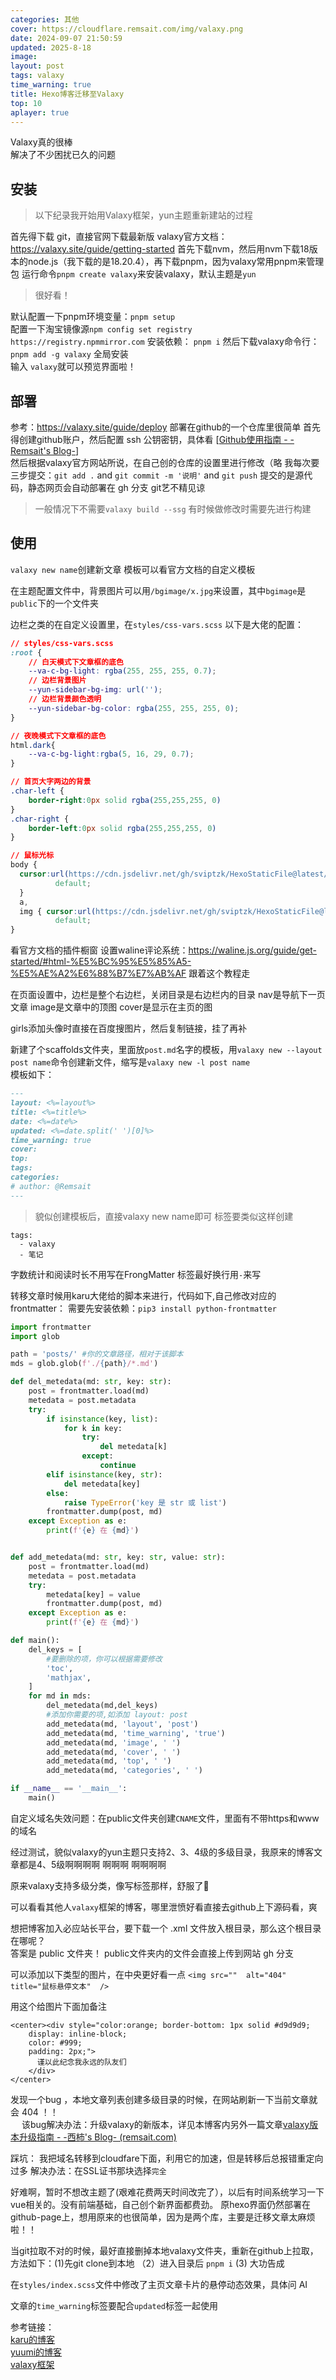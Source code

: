 ```yaml
---
categories: 其他
cover: https://cloudflare.remsait.com/img/valaxy.png
date: 2024-09-07 21:50:59
updated: 2025-8-18
image: 
layout: post
tags: valaxy
time_warning: true
title: Hexo博客迁移至Valaxy
top: 10
aplayer: true
---
```

Valaxy真的很棒   
解决了不少困扰已久的问题
<!-- more -->

<meting-js
 id="520461955"
 server="netease"
 type="song"
 theme="#C20C0C">
</meting-js>

## 安装

> 以下纪录我开始用Valaxy框架，yun主题重新建站的过程

首先得下载 git，直接官网下载最新版
valaxy官方文档：<https://valaxy.site/guide/getting-started>
首先下载nvm，然后用nvm下载18版本的node.js（我下载的是18.20.4），再下载pnpm，因为valaxy常用pnpm来管理包
运行命令`pnpm create valaxy`来安装valaxy，默认主题是`yun`  
> 很好看！ 

默认配置一下pnpm环境变量：`pnpm setup`  
配置一下淘宝镜像源`npm config set registry https://registry.npmmirror.com`
安装依赖： `pnpm i`
然后下载valaxy命令行：`pnpm add -g valaxy`  全局安装  
输入 `valaxy`就可以预览界面啦！

## 部署
参考：<https://valaxy.site/guide/deploy>
部署在github的一个仓库里很简单
首先得创建github账户，然后配置 ssh 公钥密钥，具体看 [[Github使用指南 - -Remsait's Blog-](https://remsait.com/posts/Github使用指南)]  
然后根据valaxy官方网站所说，在自己创的仓库的设置里进行修改（略
我每次要三步提交：`git add .`  and   `git commit -m '说明'`  and  `git push`
提交的是源代码，静态网页会自动部署在 gh 分支
git艺不精见谅  
> 一般情况下不需要`valaxy build --ssg`   有时候做修改时需要先进行构建


## 使用
`valaxy new name`创建新文章
模板可以看官方文档的自定义模板

在主题配置文件中，背景图片可以用`/bgimage/x.jpg`来设置，其中`bgimage`是`public`下的一个文件夹

边栏之类的在自定义设置里，在`styles/css-vars.scss`
以下是大佬的配置：
```css
// styles/css-vars.scss
:root {
    // 白天模式下文章框的底色
    --va-c-bg-light: rgba(255, 255, 255, 0.7);
    // 边栏背景图片
    --yun-sidebar-bg-img: url('');
    // 边栏背景颜色透明
    --yun-sidebar-bg-color: rgba(255, 255, 255, 0);
}

// 夜晚模式下文章框的底色
html.dark{
    --va-c-bg-light:rgba(5, 16, 29, 0.7);
}

// 首页大字两边的背景
.char-left {
    border-right:0px solid rgba(255,255,255, 0)
}
.char-right {
    border-left:0px solid rgba(255,255,255, 0)
}

// 鼠标光标
body {
  cursor:url(https://cdn.jsdelivr.net/gh/sviptzk/HexoStaticFile@latest/Hexo/img/default.cur),
          default;
  }
  a,
  img { cursor:url(https://cdn.jsdelivr.net/gh/sviptzk/HexoStaticFile@latest/Hexo/img/pointer.cur),
          default;
}

```

看官方文档的插件橱窗
设置waline评论系统：<https://waline.js.org/guide/get-started/#html-%E5%BC%95%E5%85%A5-%E5%AE%A2%E6%88%B7%E7%AB%AF>
跟着这个教程走

在页面设置中，边栏是整个右边栏，关闭目录是右边栏内的目录   nav是导航下一页文章
image是文章中的顶图   cover是显示在主页的图

girls添加头像时直接在百度搜图片，然后复制链接，挂了再补

新建了个scaffolds文件夹，里面放`post.md`名字的模板，用`valaxy new --layout post name`命令创建新文件，缩写是`valaxy new -l post name`  
模板如下：   
```md
---
layout: <%=layout%>
title: <%=title%>
date: <%=date%>
updated: <%=date.split(' ')[0]%>
time_warning: true 
cover: 
top: 
tags: 
categories: 
# author: @Remsait
---
```
> 貌似创建模板后，直接valaxy new name即可
标签要类似这样创建

```
tags:
  - valaxy
  - 笔记
```
字数统计和阅读时长不用写在FrongMatter
标签最好换行用` - `来写

转移文章时候用karu大佬给的脚本来进行，代码如下,自己修改对应的frontmatter：
需要先安装依赖：`pip3 install python-frontmatter`
```python
import frontmatter
import glob

path = 'posts/' #你的文章路径，相对于该脚本
mds = glob.glob(f'./{path}/*.md')

def del_metedata(md: str, key: str):
    post = frontmatter.load(md)
    metedata = post.metadata
    try:
        if isinstance(key, list):
            for k in key:
                try:
                    del metedata[k]
                except:
                    continue
        elif isinstance(key, str):
            del metedata[key]
        else:
            raise TypeError('key 是 str 或 list')
        frontmatter.dump(post, md)
    except Exception as e:
        print(f'{e} 在 {md}')


def add_metedata(md: str, key: str, value: str):
    post = frontmatter.load(md)
    metedata = post.metadata
    try:
        metedata[key] = value
        frontmatter.dump(post, md)
    except Exception as e:
        print(f'{e} 在 {md}')

def main():
    del_keys = [
        #要删除的项，你可以根据需要修改
        'toc',
        'mathjax',
    ]
    for md in mds:
        del_metedata(md,del_keys)
        #添加你需要的项,如添加 layout: post
        add_metedata(md, 'layout', 'post')
        add_metedata(md, 'time_warning', 'true')
        add_metedata(md, 'image', ' ')
        add_metedata(md, 'cover', ' ')
        add_metedata(md, 'top', ' ')
        add_metedata(md, 'categories', ' ')

if __name__ == '__main__':
    main()
```

自定义域名失效问题：在public文件夹创建`CNAME`文件，里面有不带https和www的域名

经过测试，貌似valaxy的yun主题只支持2、3、4级的多级目录，我原来的博客文章都是4、5级啊啊啊啊   啊啊啊 啊啊啊啊

原来valaxy支持多级分类，像写标签那样，舒服了💆‍

可以看看其他人`valaxy`框架的博客，哪里泄愤好看直接去github上下源码看，爽

想把博客加入必应站长平台，要下载一个 .xml 文件放入根目录，那么这个根目录在哪呢？  
答案是 public 文件夹！  public文件夹内的文件会直接上传到网站 gh 分支

可以添加以下类型的图片，在中央更好看一点
`<img src=""  alt="404" title="鼠标悬停文本"  />`

用这个给图片下面加备注
```vue
<center><div style="color:orange; border-bottom: 1px solid #d9d9d9;
    display: inline-block;
    color: #999;
    padding: 2px;">
      谨以此纪念我永远的队友们
  	</div>
</center>
```

发现一个bug ，本地文章列表创建多级目录的时候，在网站刷新一下当前文章就会 404 ！！  
&emsp; 该bug解决办法：升级valaxy的新版本，详见本博客内另外一篇文章[valaxy版本升级指南 - -西柿's Blog- (remsait.com)](https://remsait.com/posts/valaxy版本升级指南)

踩坑：   我把域名转移到cloudfare下面，利用它的加速，但是转移后总报错重定向过多
解决办法：在SSL证书那块选择`完全`  

好难啊，暂时不想改主题了(艰难花费两天时间改完了），以后有时间系统学习一下vue相关的。没有前端基础，自己创个新界面都费劲。
原hexo界面仍然部署在github-page上，想用原来的也很简单，因为是两个库，主要是迁移文章太麻烦啦！！  

当git拉取不对的时候，最好直接删掉本地valaxy文件夹，重新在github上拉取，方法如下：(1)先git clone到本地 （2）进入目录后 `pnpm i`  (3) 大功告成      

在`styles/index.scss`文件中修改了主页文章卡片的悬停动态效果，具体问 AI  

文章的`time_warning`标签要配合`updated`标签一起使用  





参考链接：    
[karu的博客](https://krau.top/posts/hexo-migrate-to-valaxy)      
[yuumi的博客](https://www.yuumi.link/posts/valaxy)     
[valaxy框架](https://valaxy.site/addons/gallery)